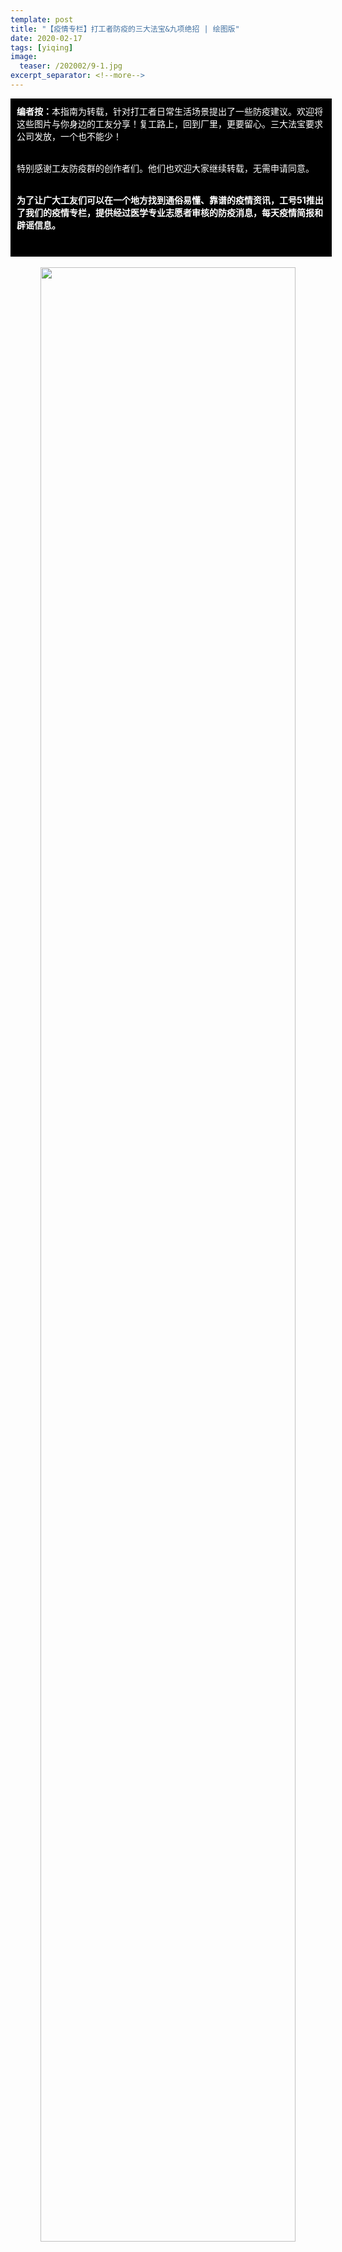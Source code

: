 ```yaml
---
template: post
title: "【疫情专栏】打工者防疫的三大法宝&九项绝招 | 绘图版"
date: 2020-02-17
tags: [yiqing]
image:
  teaser: /202002/9-1.jpg
excerpt_separator: <!--more-->
---
```


<div style="width:98%;padding:10px;background-color:black;color:white;margin:0;">
<strong>编者按：</strong>本指南为转载，针对打工者日常生活场景提出了一些防疫建议。欢迎将这些图片与你身边的工友分享！复工路上，回到厂里，更要留心。三大法宝要求公司发放，一个也不能少！<br><br>

特别感谢工友防疫群的创作者们。他们也欢迎大家继续转载，无需申请同意。<br><br>

<strong>为了让广大工友们可以在一个地方找到通俗易懂、靠谱的疫情资讯，工号51推出了我们的疫情专栏，提供经过医学专业志愿者审核的防疫消息，每天疫情简报和辟谣信息。</strong><br><br>
</div><br>

<div style="text-align:center"><img src="/images/202002/9-1.jpg" width="90%"></div><br>

<div style="text-align:center"><img src="/images/202002/9-2.jpg" width="90%"></div><br>

<div style="text-align:center"><img src="/images/202002/9-3.jpg" width="90%"></div><br>

<div style="text-align:center"><img src="/images/202002/9-4.jpg" width="90%"></div><br>

<div style="text-align:center"><img src="/images/202002/9-5.jpg" width="90%"></div><br>

<div style="text-align:center"><img src="/images/202002/9-6.jpg" width="90%"></div><br>

<div style="text-align:center"><img src="/images/202002/9-7.jpg" width="90%"></div><br>

<div style="text-align:center"><img src="/images/202002/9-8.jpg" width="90%"></div><br>

<div style="text-align:center"><img src="/images/202002/9-9.jpg" width="90%"></div><br>

<div style="text-align:center"><img src="/images/202002/9-10.jpg" width="90%"></div><br>

<div style="text-align:center"><img src="/images/202002/9-11.jpg" width="90%"></div><br>
